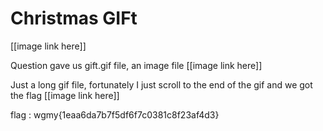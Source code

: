 # Christmas GIFt

[[image link here]]

Question gave us gift.gif file, an image file
[[image link here]]

Just a long gif file, fortunately I just scroll to the end of the gif and we got the flag
[[image link here]]

flag : wgmy{1eaa6da7b7f5df6f7c0381c8f23af4d3}